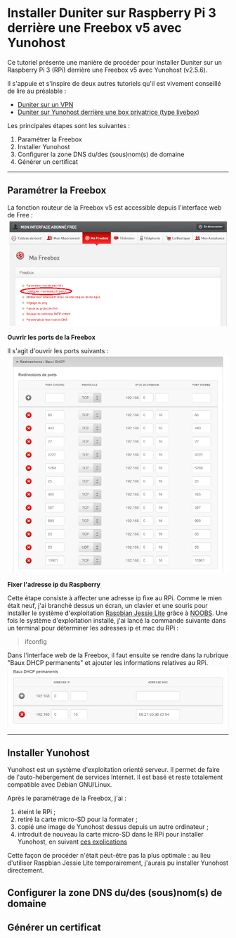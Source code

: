 Installer Duniter sur Raspberry Pi 3 derrière une Freebox v5 avec Yunohost
===================


Ce tutoriel présente une manière de procéder pour installer Duniter sur un Raspberry Pi 3 (RPi) derrière une Freebox v5 avec Yunohost (v2.5.6).

Il s'appuie et s'inspire de deux autres tutoriels qu'il est vivement conseillé de lire au préalable :

 - [Duniter sur un VPN](https://forum.duniter.org/t/duniter-sur-un-vpn/2280/13)
 - [Duniter sur Yunohost derrière une box privatrice (type livebox)](https://forum.duniter.org/t/duniter-sur-yunohost-derriere-une-box-privatrice-type-livebox/2169)

Les principales étapes sont les suivantes :
 1. Paramétrer la Freebox
 2. Installer Yunohost
 3. Configurer la zone DNS du/des (sous)nom(s) de domaine
 4. Générer un certificat

----------

Paramétrer la Freebox
-------------

La fonction routeur de la Freebox v5 est accessible depuis l'interface web de Free :
![Freebox v5 routeur](./images/freebox_v5_routeur.png)

**Ouvrir les ports de la Freebox**

 Il s'agit d'ouvrir les ports suivants :
![Freebox v5 ports ouverts](./images/freebox_v5_redirections_ports.PNG)


**Fixer l'adresse ip du Raspberry**

Cette étape consiste à affecter une adresse ip fixe au RPi. 
Comme le mien était neuf, j'ai branché dessus un écran, un clavier et une souris pour installer le système d'exploitation [Raspbian Jessie Lite](https://www.raspberrypi.org/downloads/raspbian/) grâce à [NOOBS](https://www.raspberrypi.org/downloads/noobs/).
Une fois le système d'exploitation installé, j'ai lancé la commande suivante dans un terminal pour déterminer les adresses ip et mac du RPi : 
> ifconfig

Dans l'interface web de la Freebox, il faut ensuite se rendre dans la rubrique "Baux DHCP permanents" et ajouter les informations relatives au RPi.
![Freebox v5 - Baux DHCP permanents](./images/freebox_v5_baux_dhcp_perm.PNG)


----------


Installer Yunohost
-------------------
Yunohost est un système d'exploitation orienté serveur. Il permet de faire de l'auto-hébergement de services Internet. Il est basé et reste totalement compatible avec Debian GNU/Linux.

Après le paramétrage de la Freebox, j'ai :
 1. éteint le RPi ;
 2. retiré la carte micro-SD pour la formater ;
 3. copié une image de Yunohost dessus depuis un autre ordinateur ;
 4. introduit de nouveau la carte micro-SD dans le RPi pour installer Yunohost, en suivant [ces explications](https://yunohost.org/#/install_on_raspberry_fr)

Cette façon de procéder n'était peut-être pas la plus optimale : au lieu d'utiliser Raspbian Jessie Lite temporairement, j'aurais pu installer Yunohost directement.


Configurer la zone DNS du/des (sous)nom(s) de domaine
-------------------




Générer un certificat
-------------------

